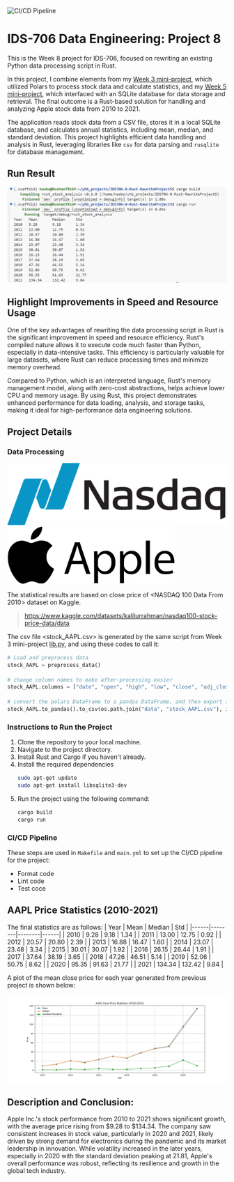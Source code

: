 ![CI/CD Pipeline](https://github.com/haobo-yuan/IDS706-8-Rust-RewriteProject5/actions/workflows/main.yml/badge.svg)

# IDS-706 Data Engineering: Project 8

This is the Week 8 project for IDS-706, focused on rewriting an existing Python data processing script in Rust.

In this project, I combine elements from my [Week 3 mini-project](https://github.com/haobo-yuan/IDS706-3-Polars-Stat), which utilized Polars to process stock data and calculate statistics, and my [Week 5 mini-project](https://github.com/haobo-yuan/IDS706-5-SQL-Python), which interfaced with an SQLite database for data storage and retrieval. The final outcome is a Rust-based solution for handling and analyzing Apple stock data from 2010 to 2021.

The application reads stock data from a CSV file, stores it in a local SQLite database, and calculates annual statistics, including mean, median, and standard deviation. This project highlights efficient data handling and analysis in Rust, leveraging libraries like `csv` for data parsing and `rusqlite` for database management.


## Run Result

![run_result](pictures/run_result.png)

## Highlight Improvements in Speed and Resource Usage

One of the key advantages of rewriting the data processing script in Rust is the significant improvement in speed and resource efficiency. Rust's compiled nature allows it to execute code much faster than Python, especially in data-intensive tasks. This efficiency is particularly valuable for large datasets, where Rust can reduce processing times and minimize memory overhead.

Compared to Python, which is an interpreted language, Rust's memory management model, along with zero-cost abstractions, helps achieve lower CPU and memory usage. By using Rust, this project demonstrates enhanced performance for data loading, analysis, and storage tasks, making it ideal for high-performance data engineering solutions.

## Project Details

### Data Processing
![Logo Nasdaq](pictures/Logo_Nasdaq.png)![Logo AAPL](pictures/Logo_AAPL.png)

The statistical results are based on close price of <NASDAQ 100 Data From 2010> dataset on Kaggle.
>https://www.kaggle.com/datasets/kalilurrahman/nasdaq100-stock-price-data/data 

The csv file <stock_AAPL.csv> is generated by the same script from Week 3 mini-project [lib.py](https://github.com/haobo-yuan/IDS706-3-Polars-Stat/blob/main/lib.py), and using these codes to call it:

```python
# Load and preprocess data
stock_AAPL = preprocess_data()

# change column names to make after-processing easier
stock_AAPL.columns = ["date", "open", "high", "low", "close", "adj_close", "volume", "name", "year"]

# convert the polars DataFrame to a pandas DataFrame, and then export it to a CSV file
stock_AAPL.to_pandas().to_csv(os.path.join("data", "stock_AAPL.csv"), index=False)
```

### Instructions to Run the Project

1. Clone the repository to your local machine.
2. Navigate to the project directory.
3. Install Rust and Cargo if you haven't already.
4. Install the required dependencies
    ```bash
    sudo apt-get update
    sudo apt-get install libsqlite3-dev
    ```
5. Run the project using the following command:
    ```bash
    cargo build
    cargo run
    ```

### CI/CD Pipeline

These steps are used in `Makefile` and `main.yml` to set up the CI/CD pipeline for the project:

- Format code
- Lint code
- Test coce


## AAPL Price Statistics (2010-2021)

The final statistics are as follows:
| Year | Mean   | Median | Std  |
|------|--------|--------|------|
| 2010 | 9.28   | 9.18   | 1.34 |
| 2011 | 13.00  | 12.75  | 0.92 |
| 2012 | 20.57  | 20.80  | 2.39 |
| 2013 | 16.88  | 16.47  | 1.60 |
| 2014 | 23.07  | 23.48  | 3.34 |
| 2015 | 30.01  | 30.07  | 1.92 |
| 2016 | 26.15  | 26.44  | 1.91 |
| 2017 | 37.64  | 38.19  | 3.65 |
| 2018 | 47.26  | 46.51  | 5.14 |
| 2019 | 52.06  | 50.75  | 8.62 |
| 2020 | 95.35  | 91.63  | 21.77 |
| 2021 | 134.34 | 132.42 | 9.84 |

A plot of the mean close price for each year generated from previous project is shown below:

![Plot](pictures/plot.png)

## Description and Conclusion:
Apple Inc.'s stock performance from 2010 to 2021 shows significant growth, with the average
price rising from $9.28 to $134.34. The company saw consistent increases in stock value, 
particularly in 2020 and 2021, likely driven by strong demand for electronics during the pandemic
and its market leadership in innovation. While volatility increased in the later years, especially
in 2020 with the standard deviation peaking at 21.81, Apple's overall performance was robust,
reflecting its resilience and growth in the global tech industry.
